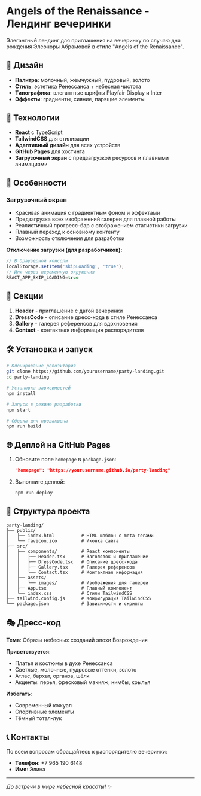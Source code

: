 # Angels of the Renaissance - Лендинг вечеринки

Элегантный лендинг для приглашения на вечеринку по случаю дня рождения Элеоноры Абрамовой в стиле "Angels of the Renaissance".

## 🎨 Дизайн

- **Палитра**: молочный, жемчужный, пудровый, золото
- **Стиль**: эстетика Ренессанса + небесная чистота
- **Типографика**: элегантные шрифты Playfair Display и Inter
- **Эффекты**: градиенты, сияние, парящие элементы

## 🚀 Технологии

- **React** с TypeScript
- **TailwindCSS** для стилизации
- **Адаптивный дизайн** для всех устройств
- **GitHub Pages** для хостинга
- **Загрузочный экран** с предзагрузкой ресурсов и плавными анимациями

## 🌟 Особенности

### Загрузочный экран
- Красивая анимация с градиентным фоном и эффектами
- Предзагрузка всех изображений галереи для плавной работы
- Реалистичный прогресс-бар с отображением статистики загрузки
- Плавный переход к основному контенту
- Возможность отключения для разработки

**Отключение загрузки (для разработчиков):**
```javascript
// В браузерной консоли
localStorage.setItem('skipLoading', 'true');
// Или через переменную окружения
REACT_APP_SKIP_LOADING=true
```

## 📱 Секции

1. **Header** - приглашение с датой вечеринки
2. **DressCode** - описание дресс-кода в стиле Ренессанса
3. **Gallery** - галерея референсов для вдохновения
4. **Contact** - контактная информация распорядителя

## 🛠 Установка и запуск

```bash
# Клонирование репозитория
git clone https://github.com/yourusername/party-landing.git
cd party-landing

# Установка зависимостей
npm install

# Запуск в режиме разработки
npm start

# Сборка для продакшена
npm run build
```

## 🌐 Деплой на GitHub Pages

1. Обновите поле `homepage` в `package.json`:
   ```json
   "homepage": "https://yourusername.github.io/party-landing"
   ```

2. Выполните деплой:
   ```bash
   npm run deploy
   ```

## 📁 Структура проекта

```
party-landing/
├── public/
│   ├── index.html          # HTML шаблон с meta-тегами
│   └── favicon.ico         # Иконка сайта
├── src/
│   ├── components/         # React компоненты
│   │   ├── Header.tsx      # Заголовок и приглашение
│   │   ├── DressCode.tsx   # Описание дресс-кода
│   │   ├── Gallery.tsx     # Галерея референсов
│   │   └── Contact.tsx     # Контактная информация
│   ├── assets/
│   │   └── images/         # Изображения для галереи
│   ├── App.tsx             # Главный компонент
│   └── index.css           # Стили TailwindCSS
├── tailwind.config.js      # Конфигурация TailwindCSS
└── package.json            # Зависимости и скрипты
```

## 🎭 Дресс-код

**Тема**: Образы небесных созданий эпохи Возрождения

**Приветствуется**:
- Платья и костюмы в духе Ренессанса
- Светлые, молочные, пудровые оттенки, золото
- Атлас, бархат, органза, шёлк
- Акценты: перья, фресковый макияж, нимбы, крылья

**Избегать**:
- Современный кэжуал
- Спортивные элементы
- Тёмный тотал-лук

## 📞 Контакты

По всем вопросам обращайтесь к распорядителю вечеринки:
- **Телефон**: +7 965 190 6148
- **Имя**: Элина

---

*До встречи в мире небесной красоты!* ✨
